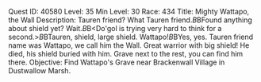 Quest ID: 40580
Level: 35
Min Level: 30
Race: 434
Title: Mighty Wattapo, the Wall
Description: Tauren friend? What Tauren friend.$B$BFound anything about shield yet? Wait.$B$B<Do'gol is trying very hard to think for a second.>$B$BTauren, shield, large shield. Wattapo!$B$BYes, yes. Tauren friend name was Wattapo, we call him the Wall. Great warrior with big shield! He died, his shield buried with him. Grave next to the rest, you can find him there.
Objective: Find Wattapo's Grave near Brackenwall Village in Dustwallow Marsh.

